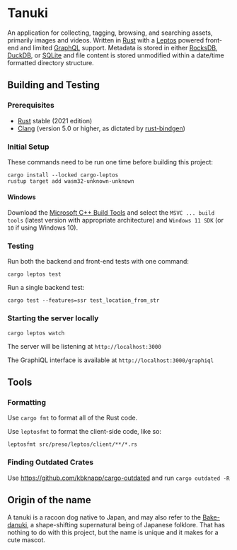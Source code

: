 # Tanuki

An application for collecting, tagging, browsing, and searching assets, primarily images and videos. Written in [Rust](https://www.rust-lang.org) with a [Leptos](https://leptos.dev) powered front-end and limited [GraphQL](https://graphql.org) support. Metadata is stored in either [RocksDB](https://rocksdb.org), [DuckDB](https://duckdb.org), or [SQLite](https://sqlite.org) and file content is stored unmodified within a date/time formatted directory structure.

## Building and Testing

### Prerequisites

* [Rust](https://www.rust-lang.org) stable (2021 edition)
* [Clang](https://clang.llvm.org) (version 5.0 or higher, as dictated by [rust-bindgen](https://github.com/rust-lang/rust-bindgen))

### Initial Setup

These commands need to be run one time before building this project:

```shell
cargo install --locked cargo-leptos
rustup target add wasm32-unknown-unknown
```

#### Windows

Download the [Microsoft C++ Build Tools](https://visualstudio.microsoft.com/visual-cpp-build-tools/) and select the `MSVC ... build tools` (latest version with appropriate architecture) and `Windows 11 SDK` (or `10` if using Windows 10).

### Testing

Run both the backend and front-end tests with one command:

```shell
cargo leptos test
```

Run a single backend test:

```shell
cargo test --features=ssr test_location_from_str
```

### Starting the server locally

```shell
cargo leptos watch
```

The server will be listening at `http://localhost:3000`

The GraphiQL interface is available at `http://localhost:3000/graphiql`

## Tools

### Formatting

Use `cargo fmt` to format all of the Rust code.

Use `leptosfmt` to format the client-side code, like so:

```shell
leptosfmt src/preso/leptos/client/**/*.rs
```

### Finding Outdated Crates

Use https://github.com/kbknapp/cargo-outdated and run `cargo outdated -R`

## Origin of the name

A tanuki is a racoon dog native to Japan, and may also refer to the [Bake-danuki](https://en.wikipedia.org/wiki/Bake-danuki), a shape-shifting supernatural being of Japanese folklore. That has nothing to do with this project, but the name is unique and it makes for a cute mascot.
